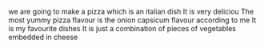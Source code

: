 we are going to make a pizza which is an italian dish
It is very deliciou
The most yummy pizza flavour is the onion capsicum flavour according to me
It is my favourite dishes
It is just a combination of pieces of vegetables embedded in cheese